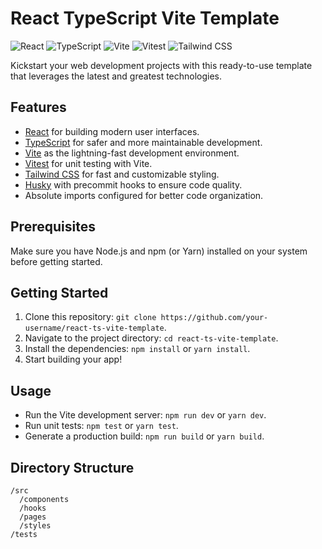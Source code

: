 # React TypeScript Vite Template

![React](https://img.shields.io/badge/React-18.2-blue)
![TypeScript](https://img.shields.io/badge/TypeScript-5.0.2-blue)
![Vite](https://img.shields.io/badge/Vite-4.4.5-brightgreen)
![Vitest](https://img.shields.io/badge/Vitest-0.x-yellow)
![Tailwind CSS](https://img.shields.io/badge/Tailwind%20CSS-3.3.3-blueviolet)

Kickstart your web development projects with this ready-to-use template that leverages the latest and greatest technologies.

## Features

- [React](https://reactjs.org/) for building modern user interfaces.
- [TypeScript](https://www.typescriptlang.org/) for safer and more maintainable development.
- [Vite](https://vitejs.dev/) as the lightning-fast development environment.
- [Vitest](https://github.com/vitejs/vitest) for unit testing with Vite.
- [Tailwind CSS](https://tailwindcss.com/) for fast and customizable styling.
- [Husky](https://typicode.github.io/husky/#/) with precommit hooks to ensure code quality.
- Absolute imports configured for better code organization.

## Prerequisites

Make sure you have Node.js and npm (or Yarn) installed on your system before getting started.

## Getting Started

1. Clone this repository: `git clone https://github.com/your-username/react-ts-vite-template`.
2. Navigate to the project directory: `cd react-ts-vite-template`.
3. Install the dependencies: `npm install` or `yarn install`.
4. Start building your app!

## Usage

- Run the Vite development server: `npm run dev` or `yarn dev`.
- Run unit tests: `npm test` or `yarn test`.
- Generate a production build: `npm run build` or `yarn build`.

## Directory Structure

```plaintext
/src
  /components
  /hooks
  /pages
  /styles
/tests
```

